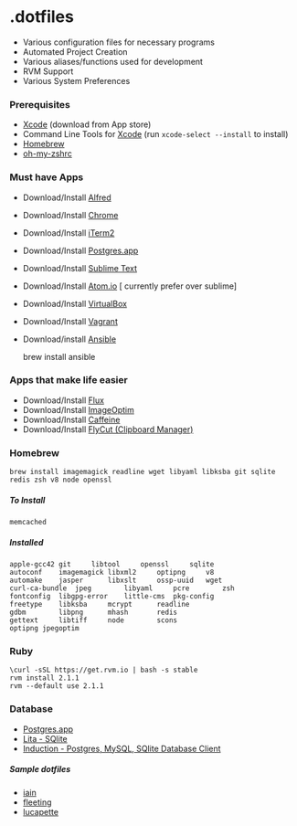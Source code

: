 # .dotfiles

* Various configuration files for necessary programs
* Automated Project Creation
* Various aliases/functions used for development
* RVM Support
* Various System Preferences


### Prerequisites

* [Xcode](https://developer.apple.com/xcode/) (download from App store)
* Command Line Tools for [Xcode](https://developer.apple.com/xcode/downloads/) (run `xcode-select --install` to install)
* [Homebrew](http://mxcl.github.io/homebrew/)
* [oh-my-zshrc](https://github.com/robbyrussell/oh-my-zsh)


### Must have Apps
* Download/Install [Alfred](http://www.alfredapp.com/)
* Download/Install [Chrome](https://www.google.com/chrome)
* Download/Install [iTerm2](http://www.iterm2.com/)
* Download/Install [Postgres.app](http://postgresapp.com/)
* Download/Install [Sublime Text](http://www.sublimetext.com/)
* Download/Install [Atom.io](https://atom.io/) [ currently prefer over sublime]

* Download/Install [VirtualBox](https://www.virtualbox.org/wiki/Downloads)
* Download/Install [Vagrant](http://www.vagrantup.com/downloads.html)
* Download/install [Ansible](http://docs.ansible.com/intro_installation.html#latest-releases-via-homebrew-mac-osx)

    brew install ansible

### Apps that make life easier
* Download/Install [Flux](https://justgetflux.com/)
* Download/Install [ImageOptim](https://imageoptim.com/)
* Download/Install [Caffeine](https://itunes.apple.com/us/app/caffeine/id411246225?mt=12)
* Download/Install [FlyCut (Clipboard Manager)](https://itunes.apple.com/us/app/flycut-clipboard-manager/id442160987?mt=12)

### Homebrew

    brew install imagemagick readline wget libyaml libksba git sqlite redis zsh v8 node openssl

##### To Install
    memcached

##### Installed
    apple-gcc42	git		libtool		openssl		sqlite
    autoconf	imagemagick	libxml2		optipng		v8
    automake	jasper		libxslt		ossp-uuid	wget
    curl-ca-bundle	jpeg		libyaml		pcre		zsh
    fontconfig	libgpg-error	little-cms	pkg-config
    freetype	libksba		mcrypt		readline
    gdbm		libpng		mhash		redis
    gettext		libtiff		node		scons
    optipng jpegoptim

### Ruby
    \curl -sSL https://get.rvm.io | bash -s stable
    rvm install 2.1.1
    rvm --default use 2.1.1

### Database
* [Postgres.app](http://postgresapp.com/)
* [Lita - SQlite](http://www.dehats.com/drupal/?q=node/58)
* [Induction - Postgres, MySQL, SQlite Database Client](http://inductionapp.com/)

##### Sample dotfiles
* [iain](https://github.com/iain/dotfiles)
* [fleeting](https://github.com/fleeting/dotfiles)
* [lucapette](https://github.com/lucapette/dotfiles)
